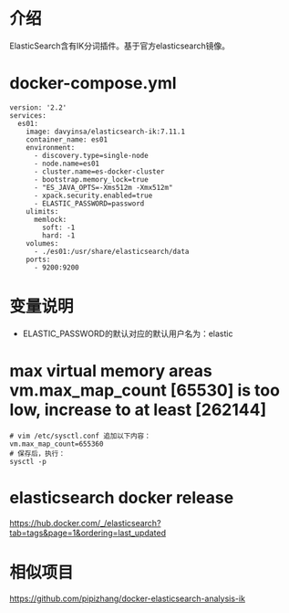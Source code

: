 # 介绍
ElasticSearch含有IK分词插件。基于官方elasticsearch镜像。

# docker-compose.yml

```
version: '2.2'
services:
  es01:
    image: davyinsa/elasticsearch-ik:7.11.1
    container_name: es01
    environment:
      - discovery.type=single-node
      - node.name=es01
      - cluster.name=es-docker-cluster
      - bootstrap.memory_lock=true
      - "ES_JAVA_OPTS=-Xms512m -Xmx512m"
      - xpack.security.enabled=true
      - ELASTIC_PASSWORD=password
    ulimits:
      memlock:
        soft: -1
        hard: -1
    volumes:
      - ./es01:/usr/share/elasticsearch/data
    ports:
      - 9200:9200
```
# 变量说明
  - ELASTIC_PASSWORD的默认对应的默认用户名为：elastic

# max virtual memory areas vm.max_map_count [65530] is too low, increase to at least [262144]
```
# vim /etc/sysctl.conf 追加以下内容：
vm.max_map_count=655360
# 保存后，执行：
sysctl -p
```

# elasticsearch docker release
https://hub.docker.com/_/elasticsearch?tab=tags&page=1&ordering=last_updated

# 相似项目
https://github.com/pipizhang/docker-elasticsearch-analysis-ik

